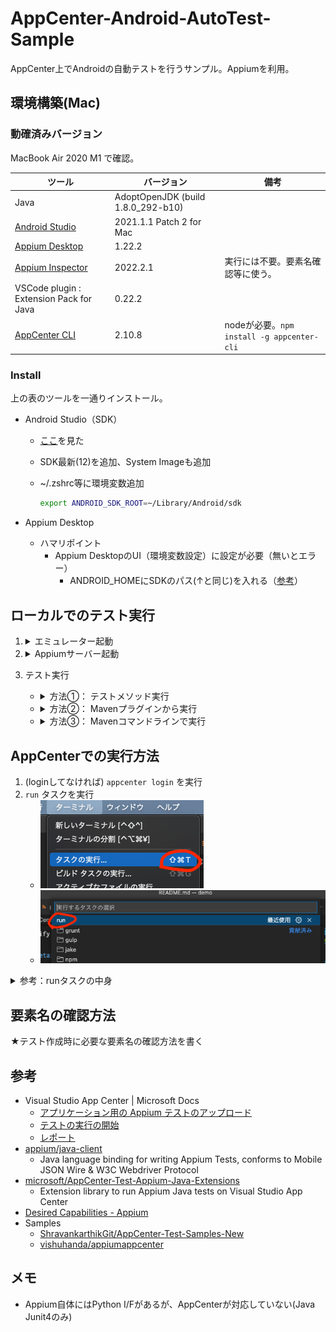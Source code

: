 # AppCenter-Android-AutoTest-Sample

AppCenter上でAndroidの自動テストを行うサンプル。Appiumを利用。

## 環境構築(Mac)

### 動確済みバージョン

MacBook Air 2020 M1 で確認。

| ツール | バージョン | 備考 |
|------|-----|-----|
| Java | AdoptOpenJDK (build 1.8.0_292-b10) |
| [Android Studio](https://developer.android.com/studio) | 2021.1.1 Patch 2 for Mac |
| [Appium Desktop](https://github.com/appium/appium-desktop/releases) | 1.22.2 |
| [Appium Inspector](https://github.com/appium/appium-inspector/releases) | 2022.2.1 | 実行には不要。要素名確認等に使う。|
| VSCode plugin : Extension Pack for Java | 0.22.2 |
| [AppCenter CLI](https://docs.microsoft.com/ja-jp/appcenter/cli/) | 2.10.8 | nodeが必要。`npm install -g appcenter-cli` |

### Install

上の表のツールを一通りインストール。

- Android Studio（SDK）
  - [ここ](https://akira-watson.com/android/adt-mac.html)を見た
  - SDK最新(12)を追加、System Imageも追加
  - ~/.zshrc等に環境変数追加

    ```sh
    export ANDROID_SDK_ROOT=~/Library/Android/sdk
    ```

- Appium Desktop
  - ハマリポイント
    - Appium DesktopのUI（環境変数設定）に設定が必要（無いとエラー）
      - ANDROID_HOMEにSDKのパス(↑と同じ)を入れる（[参考](https://stackoverflow.com/questions/65439683/neither-android-home-nor-android-sdk-root-environment-variable-was-exported-wi)）

## ローカルでのテスト実行

1. <details><summary>エミュレーター起動</summary><div>

    - Android Studio の Device Managerから (下記UI)
    ![devmng](./doc/devmng.png)
    ![emu](./doc/emu.png)
    </div></details>

2. <details><summary>Appiumサーバー起動</summary><div>

    ![appium](./doc/appium.png)
    </div></details>

3. テスト実行
   - <details><summary>方法①： テストメソッド実行</summary><div>

       ![run1](./doc/run1.png)
     </div></details>

   - <details><summary>方法②： Mavenプラグインから実行</summary><div>

       ![maven](./doc/maven.png)
     </div></details>

   - <details><summary>方法③： Mavenコマンドラインで実行</summary><div>

       ```sh
       mvn verify -f "./pom.xml"
       ```
     </div></details>

## AppCenterでの実行方法

1. (loginしてなければ) `appcenter login` を実行
2. `run` タスクを実行
    - ![run_menu](./doc/run_menu.png)
    - ![run_command](./doc/run_command.png)

<details><summary>参考：runタスクの中身</summary><div>

- テストクラスや依存ライブラリを `target/upload` にパックする

    ```sh
    mvn -DskipTests -P prepare-for-upload package
    ```

- それをアップロードして実行する

    ```sh
    appcenter test run appium --app "hoge-mozkzki/FirstTestApp" --devices "hoge-mozkzki/test-set-android-1" --app-path ./ApiDemos-debug.apk --test-series "master" --locale "ja_JP" --build-dir target/upload
    ```

※ --app, --devices, --test-series, --locale 等は予めAppCenterのUIで作成が必要
</div></details>

## 要素名の確認方法

★テスト作成時に必要な要素名の確認方法を書く

## 参考

- Visual Studio App Center | Microsoft Docs
  - [アプリケーション用の Appium テストのアップロード](https://docs.microsoft.com/ja-jp/appcenter/test-cloud/frameworks/appium/)
  - [テストの実行の開始](https://docs.microsoft.com/ja-jp/appcenter/test-cloud/starting-a-test-run)
  - [レポート](https://docs.microsoft.com/ja-jp/appcenter/test-cloud/test-reports)
- [appium/java-client](https://github.com/appium/java-client)
  - Java language binding for writing Appium Tests, conforms to Mobile JSON Wire & W3C Webdriver Protocol
- [microsoft/AppCenter-Test-Appium-Java-Extensions](https://github.com/microsoft/AppCenter-Test-Appium-Java-Extensions)
  - Extension library to run Appium Java tests on Visual Studio App Center
- [Desired Capabilities - Appium](https://appium.io/docs/en/writing-running-appium/caps/)
- Samples
  - [ShravankarthikGit/AppCenter-Test-Samples-New](https://github.com/ShravankarthikGit/AppCenter-Test-Samples-New)
  - [vishuhanda/appiumappcenter](https://github.com/vishuhanda/appiumappcenter)

## メモ

- Appium自体にはPython I/Fがあるが、AppCenterが対応していない(Java Junit4のみ)
